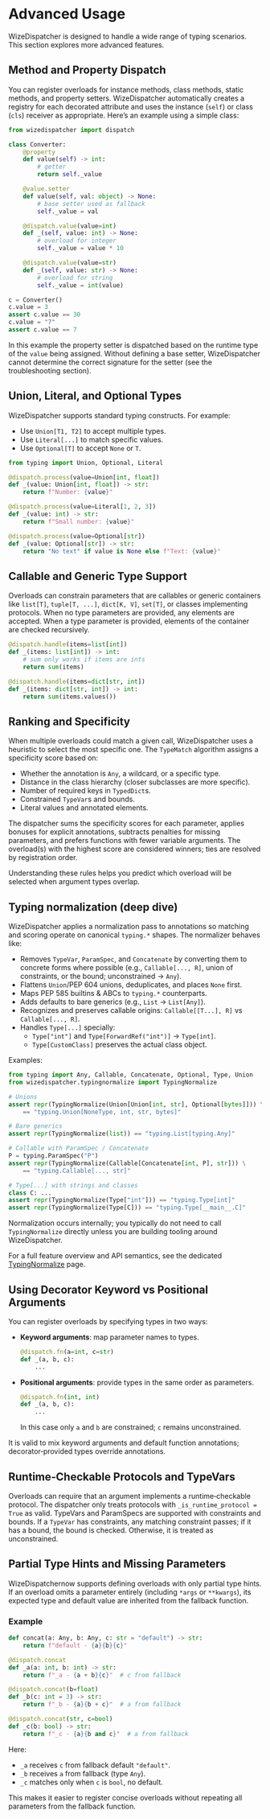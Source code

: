 # Advanced Usage

WizeDispatcher is designed to handle a wide range of typing
scenarios. This section explores more advanced features.

## Method and Property Dispatch

You can register overloads for instance methods, class methods,
static methods, and property setters. WizeDispatcher
automatically creates a registry for each decorated attribute and
uses the instance (`self`) or class (`cls`) receiver as
appropriate. Here’s an example using a simple class:

```python
from wizedispatcher import dispatch

class Converter:
    @property
    def value(self) -> int:
        # getter
        return self._value

    @value.setter
    def value(self, val: object) -> None:
        # base setter used as fallback
        self._value = val

    @dispatch.value(value=int)
    def _(self, value: int) -> None:
        # overload for integer
        self._value = value * 10

    @dispatch.value(value=str)
    def _(self, value: str) -> None:
        # overload for string
        self._value = int(value)

c = Converter()
c.value = 3
assert c.value == 30
c.value = "7"
assert c.value == 7
```

In this example the property setter is dispatched based on the
runtime type of the `value` being assigned. Without defining a
base setter, WizeDispatcher cannot determine the correct
signature for the setter (see the troubleshooting section).

## Union, Literal, and Optional Types

WizeDispatcher supports standard typing constructs. For example:

- Use `Union[T1, T2]` to accept multiple types.
- Use `Literal[...]` to match specific values.
- Use `Optional[T]` to accept `None` or `T`.

```python
from typing import Union, Optional, Literal

@dispatch.process(value=Union[int, float])
def _(value: Union[int, float]) -> str:
    return f"Number: {value}"

@dispatch.process(value=Literal[1, 2, 3])
def _(value: int) -> str:
    return f"Small number: {value}"

@dispatch.process(value=Optional[str])
def _(value: Optional[str]) -> str:
    return "No text" if value is None else f"Text: {value}"
```

## Callable and Generic Type Support

Overloads can constrain parameters that are callables or
generic containers like `list[T]`, `tuple[T, ...]`, `dict[K, V]`,
`set[T]`, or classes implementing protocols. When no type
parameters are provided, any elements are accepted. When a type
parameter is provided, elements of the container are checked
recursively.

```python
@dispatch.handle(items=list[int])
def _(items: list[int]) -> int:
    # sum only works if items are ints
    return sum(items)

@dispatch.handle(items=dict[str, int])
def _(items: dict[str, int]) -> int:
    return sum(items.values())
```

## Ranking and Specificity

When multiple overloads could match a given call, WizeDispatcher
uses a heuristic to select the most specific one. The
`TypeMatch` algorithm assigns a specificity score based on:

- Whether the annotation is `Any`, a wildcard, or a specific type.
- Distance in the class hierarchy (closer subclasses are more
  specific).
- Number of required keys in `TypedDict`s.
- Constrained `TypeVar`s and bounds.
- Literal values and annotated elements.

The dispatcher sums the specificity scores for each parameter,
applies bonuses for explicit annotations, subtracts penalties for
missing parameters, and prefers functions with fewer variable
arguments. The overload(s) with the highest score are considered
winners; ties are resolved by registration order.

Understanding these rules helps you predict which overload will
be selected when argument types overlap.

## Typing normalization (deep dive)

WizeDispatcher applies a normalization pass to annotations so matching and
scoring operate on canonical `typing.*` shapes. The normalizer behaves like:

- Removes `TypeVar`, `ParamSpec`, and `Concatenate` by converting them to
  concrete forms where possible (e.g., `Callable[..., R]`, union of
  constraints, or the bound; unconstrained → `Any`).
- Flattens `Union`/PEP 604 unions, deduplicates, and places `None` first.
- Maps PEP 585 builtins & ABCs to `typing.*` counterparts.
- Adds defaults to bare generics (e.g., `List` → `List[Any]`).
- Recognizes and preserves callable origins: `Callable[[T...], R]` vs
  `Callable[..., R]`.
- Handles `Type[...]` specially:
  - `Type["int"]` and `Type[ForwardRef("int")]` → `Type[int]`.
  - `Type[CustomClass]` preserves the actual class object.

Examples:

```python
from typing import Any, Callable, Concatenate, Optional, Type, Union
from wizedispatcher.typingnormalize import TypingNormalize

# Unions
assert repr(TypingNormalize(Union[Union[int, str], Optional[bytes]])) \
    == "typing.Union[NoneType, int, str, bytes]"

# Bare generics
assert repr(TypingNormalize(list)) == "typing.List[typing.Any]"

# Callable with ParamSpec / Concatenate
P = typing.ParamSpec("P")
assert repr(TypingNormalize(Callable[Concatenate[int, P], str])) \
    == "typing.Callable[..., str]"

# Type[...] with strings and classes
class C: ...
assert repr(TypingNormalize(Type["int"])) == "typing.Type[int]"
assert repr(TypingNormalize(Type[C])) == "typing.Type[__main__.C]"
```

Normalization occurs internally; you typically do not need to call
`TypingNormalize` directly unless you are building tooling around
WizeDispatcher.

For a full feature overview and API semantics, see the dedicated
[TypingNormalize](typingnormalize.md) page.

## Using Decorator Keyword vs Positional Arguments

You can register overloads by specifying types in two ways:

- **Keyword arguments**: map parameter names to types.

  ```python
  @dispatch.fn(a=int, c=str)
  def _(a, b, c):
      ...
  ```

- **Positional arguments**: provide types in the same order as
  parameters.

  ```python
  @dispatch.fn(int, int)
  def _(a, b, c):
      ...
  ```
  In this case only `a` and `b` are constrained; `c` remains
  unconstrained.

It is valid to mix keyword arguments and default function
annotations; decorator‑provided types override annotations.

## Runtime‑Checkable Protocols and TypeVars

Overloads can require that an argument implements a runtime‑checkable
protocol. The dispatcher only treats protocols with
`_is_runtime_protocol = True` as valid. TypeVars and ParamSpecs are
supported with constraints and bounds. If a `TypeVar` has
constraints, any matching constraint passes; if it has a bound, the
bound is checked. Otherwise, it is treated as unconstrained.

## Partial Type Hints and Missing Parameters

WizeDispatchernow supports defining overloads with only partial type hints.
If an overload omits a parameter entirely (including `*args` or `**kwargs`),
its expected type and default value are inherited from the fallback function.

### Example

```python
def concat(a: Any, b: Any, c: str = "default") -> str:
    return f"default - {a}{b}{c}"

@dispatch.concat
def _a(a: int, b: int) -> str:
    return f"_a - {a + b}{c}"  # c from fallback

@dispatch.concat(b=float)
def _b(c: int = 3) -> str:
    return f"_b - {a}{b + c}"  # a from fallback

@dispatch.concat(str, c=bool)
def _c(b: bool) -> str:
    return f"_c - {a}{b and c}"  # a from fallback
```

Here:
- `_a` receives `c` from fallback default `"default"`.
- `_b` receives `a` from fallback (type `Any`).
- `_c` matches only when `c` is `bool`, no default.

This makes it easier to register concise overloads without repeating all
parameters from the fallback function.
